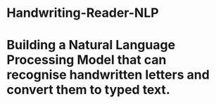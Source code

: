 # Handwriting-Reader-NLP
# Building a Natural Language Processing Model that can recognise handwritten letters and convert them to typed text.
